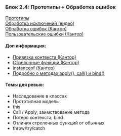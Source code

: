 ### Блок 2.4: Прототипы + Обработка ошибок
[Прототипы](https://learn.javascript.ru/prototypes)  
[Обработка исключений (видео)](https://www.youtube.com/watch?v=DwZ5TUULi2s)  
[Обработка ошибок (Кантор)](https://learn.javascript.ru/try-catch)  
[Пользовательские ошибки (Кантор)](https://learn.javascript.ru/custom-errors)


#### Доп информация:
- [Привязка контекста (Кантор)](https://learn.javascript.ru/bind)
- [Стрелочные функции (Кантор)](https://learn.javascript.ru/arrow-functions)
- [instanceof (Кантор)](https://learn.javascript.ru/instanceof)
- [Подробно о методах apply(), call() и bind()](https://medium.com/@stasonmars/%D0%BF%D0%BE%D0%B4%D1%80%D0%BE%D0%B1%D0%BD%D0%BE-%D0%BE-%D0%BC%D0%B5%D1%82%D0%BE%D0%B4%D0%B0%D1%85-apply-call-%D0%B8-bind-%D0%BD%D0%B5%D0%BE%D0%B1%D1%85%D0%BE%D0%B4%D0%B8%D0%BC%D1%8B%D1%85-%D0%BA%D0%B0%D0%B6%D0%B4%D0%BE%D0%BC%D1%83-javascript-%D1%80%D0%B0%D0%B7%D1%80%D0%B0%D0%B1%D0%BE%D1%82%D1%87%D0%B8%D0%BA%D1%83-ddd5f9b06290)


#### Темы для ревью:
- Наследование в классах
- Прототипная модель
- this
- Call / Apply, заимствование метода
- Потеря контекста, bind
- Отличия стрелочных функций от обычных
- throw/try/catch
